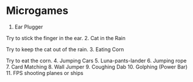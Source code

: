 # Microgames

1. Ear Plugger

Try to stick the finger in the ear.
2. Cat in the Rain

Try to keep the cat out of the rain.
3. Eating Corn

Try to eat the corn.
4. Jumping Cars
5. Luna-pants-lander
6. Jumping rope
7. Card Matching
8. Wall Jumper
9. Coughing Dab
10. Golphing (Power Bar)
11. FPS shooting planes or ships
